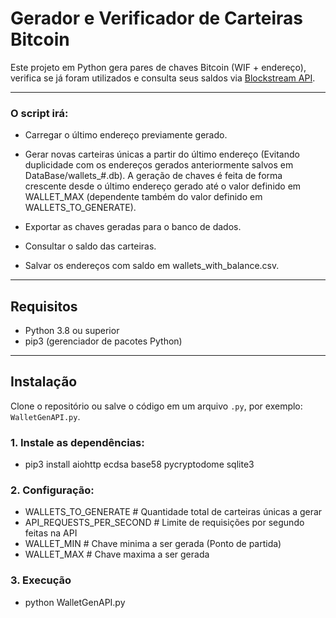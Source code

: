 # Gerador e Verificador de Carteiras Bitcoin

Este projeto em Python gera pares de chaves Bitcoin (WIF + endereço), verifica se já foram utilizados e consulta seus saldos via [Blockstream API](https://blockstream.info/api/).

---

### O script irá:

- Carregar o último endereço previamente gerado.

- Gerar novas carteiras únicas a partir do último endereço (Evitando duplicidade com os endereços gerados anteriormente salvos em DataBase/wallets_#.db). A geração de chaves é feita de forma crescente desde o último endereço gerado até o valor definido em WALLET_MAX (dependente também do valor definido em WALLETS_TO_GENERATE).

- Exportar as chaves geradas para o banco de dados.

- Consultar o saldo das carteiras.

- Salvar os endereços com saldo em wallets_with_balance.csv.

---

## Requisitos

- Python 3.8 ou superior
- pip3 (gerenciador de pacotes Python)

---

## Instalação

Clone o repositório ou salve o código em um arquivo `.py`, por exemplo: `WalletGenAPI.py`.

### 1.  Instale as dependências:

- pip3 install aiohttp ecdsa base58 pycryptodome sqlite3

### 2. Configuração:

- WALLETS_TO_GENERATE         # Quantidade total de carteiras únicas a gerar
- API_REQUESTS_PER_SECOND     # Limite de requisições por segundo feitas na API
- WALLET_MIN                  # Chave minima a ser gerada (Ponto de partida)
- WALLET_MAX                  # Chave maxima a ser gerada

### 3. Execução

- python WalletGenAPI.py